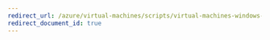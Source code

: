 ```yaml
---
redirect_url: /azure/virtual-machines/scripts/virtual-machines-windows-powershell-sample-copy-snapshot-to-same-or-different-subscription
redirect_document_id: true
---
```

